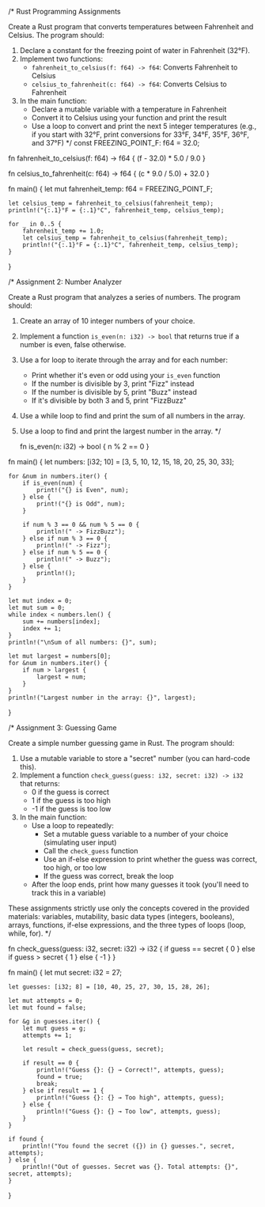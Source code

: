 /*  Rust Programming Assignments

Create a Rust program that converts temperatures between Fahrenheit and Celsius. The program should:

1. Declare a constant for the freezing point of water in Fahrenheit (32°F).
2. Implement two functions:
   - `fahrenheit_to_celsius(f: f64) -> f64`: Converts Fahrenheit to Celsius
   - `celsius_to_fahrenheit(c: f64) -> f64`: Converts Celsius to Fahrenheit
3. In the main function:
   - Declare a mutable variable with a temperature in Fahrenheit
   - Convert it to Celsius using your function and print the result
   - Use a loop to convert and print the next 5 integer temperatures (e.g., if you start with 32°F, print conversions for 33°F, 34°F, 35°F, 36°F, and 37°F)
*/
const FREEZING_POINT_F: f64 = 32.0;

fn fahrenheit_to_celsius(f: f64) -> f64 {
    (f - 32.0) * 5.0 / 9.0
}

fn celsius_to_fahrenheit(c: f64) -> f64 {
    (c * 9.0 / 5.0) + 32.0
}

fn main() {
    let mut fahrenheit_temp: f64 = FREEZING_POINT_F;

    let celsius_temp = fahrenheit_to_celsius(fahrenheit_temp);
    println!("{:.1}°F = {:.1}°C", fahrenheit_temp, celsius_temp);

    for _ in 0..5 {
        fahrenheit_temp += 1.0;
        let celsius_temp = fahrenheit_to_celsius(fahrenheit_temp);
        println!("{:.1}°F = {:.1}°C", fahrenheit_temp, celsius_temp);
    }
}

/* Assignment 2: Number Analyzer

Create a Rust program that analyzes a series of numbers. The program should:

1. Create an array of 10 integer numbers of your choice.
2. Implement a function `is_even(n: i32) -> bool` that returns true if a number is even, false otherwise.
3. Use a for loop to iterate through the array and for each number:
   - Print whether it's even or odd using your `is_even` function
   - If the number is divisible by 3, print "Fizz" instead
   - If the number is divisible by 5, print "Buzz" instead
   - If it's divisible by both 3 and 5, print "FizzBuzz"
4. Use a while loop to find and print the sum of all numbers in the array.
5. Use a loop to find and print the largest number in the array. */

    fn is_even(n: i32) -> bool {
    n % 2 == 0
}

fn main() {
    let numbers: [i32; 10] = [3, 5, 10, 12, 15, 18, 20, 25, 30, 33];

    for &num in numbers.iter() {
        if is_even(num) {
            print!("{} is Even", num);
        } else {
            print!("{} is Odd", num);
        }

        if num % 3 == 0 && num % 5 == 0 {
            println!(" -> FizzBuzz");
        } else if num % 3 == 0 {
            println!(" -> Fizz");
        } else if num % 5 == 0 {
            println!(" -> Buzz");
        } else {
            println!();
        }
    }

    let mut index = 0;
    let mut sum = 0;
    while index < numbers.len() {
        sum += numbers[index];
        index += 1;
    }
    println!("\nSum of all numbers: {}", sum);

    let mut largest = numbers[0];
    for &num in numbers.iter() {
        if num > largest {
            largest = num;
        }
    }
    println!("Largest number in the array: {}", largest);
}


/* Assignment 3: Guessing Game

Create a simple number guessing game in Rust. The program should:

1. Use a mutable variable to store a "secret" number (you can hard-code this).
2. Implement a function `check_guess(guess: i32, secret: i32) -> i32` that returns:
   - 0 if the guess is correct
   - 1 if the guess is too high
   - -1 if the guess is too low
3. In the main function:
   - Use a loop to repeatedly:
     - Set a mutable guess variable to a number of your choice (simulating user input)
     - Call the `check_guess` function
     - Use an if-else expression to print whether the guess was correct, too high, or too low
     - If the guess was correct, break the loop
   - After the loop ends, print how many guesses it took (you'll need to track this in a variable)

These assignments strictly use only the concepts covered in the provided materials: variables, mutability, basic data types (integers, booleans), arrays, functions, if-else expressions, and the three types of loops (loop, while, for). */

fn check_guess(guess: i32, secret: i32) -> i32 {
    if guess == secret {
        0
    } else if guess > secret {
        1
    } else {
        -1
    }
}

fn main() {
    let mut secret: i32 = 27;

    let guesses: [i32; 8] = [10, 40, 25, 27, 30, 15, 28, 26];

    let mut attempts = 0;
    let mut found = false;

    for &g in guesses.iter() {
        let mut guess = g;
        attempts += 1;

        let result = check_guess(guess, secret);

        if result == 0 {
            println!("Guess {}: {} → Correct!", attempts, guess);
            found = true;
            break;
        } else if result == 1 {
            println!("Guess {}: {} → Too high", attempts, guess);
        } else {
            println!("Guess {}: {} → Too low", attempts, guess);
        }
    }

    if found {
        println!("You found the secret ({}) in {} guesses.", secret, attempts);
    } else {
        println!("Out of guesses. Secret was {}. Total attempts: {}", secret, attempts);
    }
}
